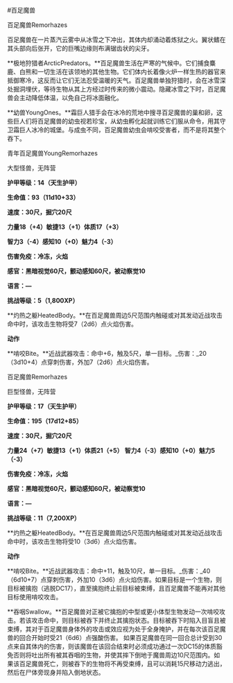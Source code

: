 #百足魔兽

百足魔兽Remorhazes

百足魔兽在一片蒸汽云雾中从冰雪之下冲出，其体内却涌动着炼狱之火。翼状鳍在其头部向后张开，它的巨嘴边缘则布满锯齿状的尖牙。

**极地狩猎者ArcticPredators。**百足魔兽生活在严寒的气候中。它们捕食麋鹿、白熊和一切生活在该领地的其他生物。它们体内长着像火炉一样生热的器官来抵御寒冷，这反而让它们无法忍受温暖的天气。百足魔兽单独狩猎时，会在冰雪深处掘洞埋伏，等待生物从其上方经过时传来的微小震动。隐藏冰雪之下时，百足魔兽会主动降低体温，以免自己将冰面融化。

**幼兽YoungOnes。**霜巨人猎手会在冰冷的荒地中搜寻百足魔兽的巢和卵，这些巨人们将百足魔兽的幼虫视若珍宝，从幼虫孵化起就训练它们服从命令，用其守卫霜巨人冰冷的城堡。与成虫不同，百足魔兽幼虫会啃咬受害者，而不是将其整个吞下。

青年百足魔兽YoungRemorhazes

大型怪兽，无阵营

**护甲等级：14（天生护甲）**

**生命值：93（11d10+33）**

**速度：30尺，掘穴20尺**

**力量18（+4）敏捷13（+1）体质17（+3）**

**智力3（-4）感知10（+0）魅力4（-3）**

**伤害免疫：冷冻，火焰**

**感官：黑暗视觉60尺，颤动感知60尺，被动察觉10**

**语言：—**

**挑战等级：5（1,800XP）**

**灼热之躯HeatedBody。**在百足魔兽周边5尺范围内触碰或对其发动近战攻击命中时，该攻击生物将受7（2d6）点火焰伤害。

**动作**

**啃咬Bite。**近战武器攻击：命中+6，触及5尺，单一目标。_伤害：_20（3d10+4）点穿刺伤害，外加7（2d6）点火焰伤害。

百足魔兽Remorhazes

巨型怪兽，无阵营

**护甲等级：17（天生护甲）**

**生命值：195（17d12+85）**

**速度：30尺，掘穴20尺**

**力量24（+7）敏捷13（+1）体质21（+5）**
**智力4（-3）感知10（+0）魅力5（-3）**

**伤害免疫：冷冻，火焰**

**感官：黑暗视觉60尺，颤动感知60尺，被动察觉10**

**语言：—**

**挑战等级：11（7,200XP）**

**灼热之躯HeatedBody。**在百足魔兽周边5尺范围内触碰或对其发动近战攻击命中时，该攻击生物将受10（3d6）点火焰伤害。

**动作**

**啃咬Bite。**近战武器攻击：命中+11，触及10尺，单一目标。_伤害：_40（6d10+7）点穿刺伤害，外加10（3d6）点火焰伤害。如果目标是一个生物，则目标被擒抱（逃脱DC17），直至擒抱终止前目标被束缚，且百足魔兽不能再对其他目标使用啃咬攻击。

**吞咽Swallow。**百足魔兽对正被它擒抱的中型或更小体型生物发动一次啃咬攻击。若该攻击命中，则目标被吞下并终止其擒抱状态。目标被吞下时陷入目盲且被束缚，其对于百足魔兽身体外的攻击或效应视为处于全身掩护，并在每次该百足魔兽的回合开始时受21（6d6）点强酸伤害。
如果百足魔兽在同一回合总计受到30点来自其体内的伤害，则该魔兽在该回合结束时必须成功通过一次DC15的体质豁免否则将吐出所有被其吞咽的生物，并使其摔下倒地于魔兽周边10尺范围内。如果该百足魔兽死亡，则被吞下的生物将不再受束缚，且可以消耗15尺移动力逃出，然后在尸体旁现身并陷入倒地状态。
